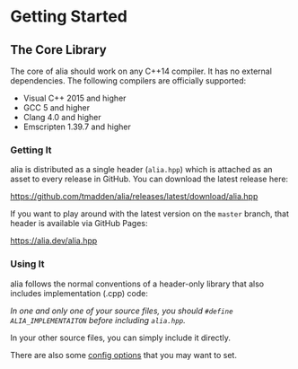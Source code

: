 Getting Started
===============

The Core Library
----------------

The core of alia should work on any C++14 compiler. It has no external
dependencies. The following compilers are officially supported:

- Visual C++ 2015 and higher
- GCC 5 and higher
- Clang 4.0 and higher
- Emscripten 1.39.7 and higher

### Getting It

alia is distributed as a single header (`alia.hpp`) which is attached as an
asset to every release in GitHub. You can download the latest release here:

https://github.com/tmadden/alia/releases/latest/download/alia.hpp

If you want to play around with the latest version on the `master` branch, that
header is available via GitHub Pages:

https://alia.dev/alia.hpp

### Using It

alia follows the normal conventions of a header-only library that also includes
implementation (.cpp) code:

*In one and only one of your source files, you should `#define
ALIA_IMPLEMENTAITON` before including `alia.hpp`.*

In your other source files, you can simply include it directly.

There are also some [config options](configuration.md) that you may want to set.

